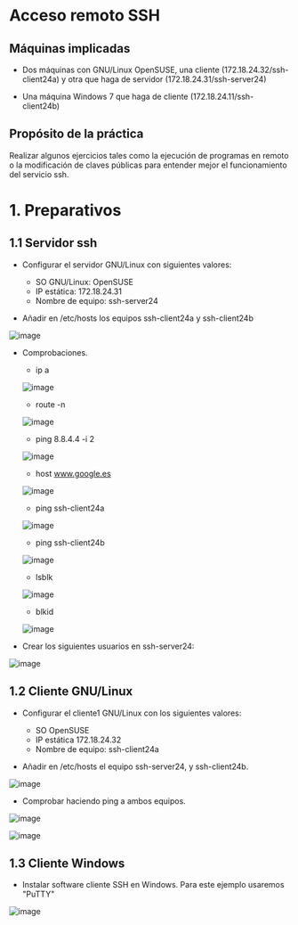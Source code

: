 # Acceso remoto SSH

## Máquinas implicadas
* Dos máquinas con GNU/Linux OpenSUSE, una cliente (172.18.24.32/ssh-client24a) y otra que haga de servidor (172.18.24.31/ssh-server24)

* Una máquina Windows 7 que haga de cliente (172.18.24.11/ssh-client24b)

## Propósito de la práctica

Realizar algunos ejercicios tales como la ejecución de programas en remoto o la modificación de claves públicas para entender mejor el funcionamiento del servicio ssh.

# 1. Preparativos

## 1.1 Servidor ssh

* Configurar el servidor GNU/Linux con siguientes valores:
  * SO GNU/Linux: OpenSUSE
  * IP estática: 172.18.24.31
  * Nombre de equipo: ssh-server24

* Añadir en /etc/hosts los equipos ssh-client24a y ssh-client24b

![image](imagenes/Selección_002.png)

* Comprobaciones.

  * ip a

  ![image](imagenes/Selección_003.png)

  * route -n

  ![image](imagenes/Selección_004.png)

  * ping 8.8.4.4 -i 2

  ![image](imagenes/Selección_005.png)

  * host www.google.es

  ![image](imagenes/Selección_006.png)

  * ping ssh-client24a

  ![image](imagenes/Selección_011.png)

  * ping ssh-client24b

  ![image](imagenes/Selección_012.png)

  * lsblk

  ![image](imagenes/Selección_007.png)

  * blkid

  ![image](imagenes/Selección_008.png)

* Crear los siguientes usuarios en ssh-server24:

![image](imagenes/Selección_009.png)

## 1.2 Cliente GNU/Linux

* Configurar el cliente1 GNU/Linux con los siguientes valores:
  * SO OpenSUSE
  * IP estática 172.18.24.32
  * Nombre de equipo: ssh-client24a

* Añadir en /etc/hosts el equipo ssh-server24, y ssh-client24b.

![image](imagenes/Selección_013.png)

* Comprobar haciendo ping a ambos equipos.

![image](imagenes/Selección_015.png)


![image](imagenes/Selección_016.png)

## 1.3 Cliente Windows

* Instalar software cliente SSH en Windows. Para este ejemplo usaremos "PuTTY"

![image](imagenes/Selección_026.png)
